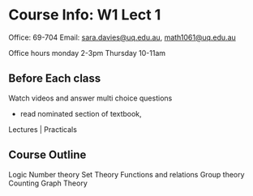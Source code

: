 # Course Info: W1 Lect 1

Office: 69-704
Email: sara.davies@uq.edu.au, math1061@uq.edu.au

Office hours
monday 2-3pm
Thursday 10-11am

## Before Each class 

Watch videos and answer multi choice questions
- read nominated section of textbook, 

Lectures | Practicals 

## Course Outline

Logic
Number theory
Set Theory
Functions and relations
Group theory
Counting
Graph Theory
